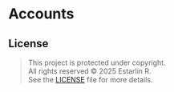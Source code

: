 # Accounts

## License

> This project is protected under copyright.  
> All rights reserved © 2025 Estarlin R.  
> See the [LICENSE](../../LICENSE) file for more details.
